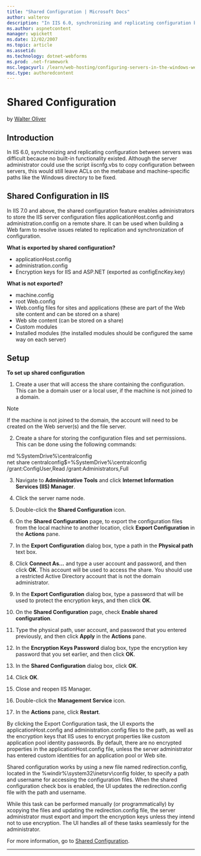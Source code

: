 ```yaml
---
title: "Shared Configuration | Microsoft Docs"
author: walterov
description: "In IIS 6.0, synchronizing and replicating configuration between servers was difficult because no built-in functionality existed. Although the server administ..."
ms.author: aspnetcontent
manager: wpickett
ms.date: 12/02/2007
ms.topic: article
ms.assetid: 
ms.technology: dotnet-webforms
ms.prod: .net-framework
msc.legacyurl: /learn/web-hosting/configuring-servers-in-the-windows-web-platform/shared-configuration_211
msc.type: authoredcontent
---
```

Shared Configuration
====================
by [Walter Oliver](https://github.com/walterov)

## Introduction

In IIS 6.0, synchronizing and replicating configuration between servers was difficult because no built-in functionality existed. Although the server administrator could use the script iiscnfg.vbs to copy configuration between servers, this would still leave ACLs on the metabase and machine-specific paths like the Windows directory to be fixed.

## Shared Configuration in IIS

In IIS 7.0 and above, the shared configuration feature enables administrators to store the IIS server configuration files applicationHost.config and administration.config on a remote share. It can be used when building a Web farm to resolve issues related to replication and synchronization of configuration.

**What is exported by shared configuration?**

- applicationHost.config
- administration.config
- Encryption keys for IIS and ASP.NET (exported as configEncKey.key)

**What is not exported?**

- machine.config
- root Web.config
- Web.config files for sites and applications (these are part of the Web site content and can be stored on a share)
- Web site content (can be stored on a share)
- Custom modules
- Installed modules (the installed modules should be configured the same way on each server)

## Setup

**To set up shared configuration**

1. Create a user that will access the share containing the configuration. This can be a domain user or a local user, if the machine is not joined to a domain.   
  
> [!NOTE]
> If the machine is not joined to the domain, the account will need to be created on the Web server(s) and the file server.

2. Create a share for storing the configuration files and set permissions. This can be done using the following commands:  
  
md %SystemDrive%\centralconfig  
net share centralconfig$=%SystemDrive%\centralconfig /grant:ConfigUser,Read /grant:Administrators,Full

3. Navigate to **Administrative Tools** and click **Internet Information Services (IIS) Manager**.

4. Click the server name node.

5. Double-click the **Shared Configuration** icon.

6. On the **Shared Configuration** page, to export the configuration files from the local machine to another location, click **Export Configuration** in the **Actions** pane.

7. In the **Export Configuration** dialog box, type a path in the **Physical path** text box.

8. Click **Connect As...** and type a user account and password, and then click **OK**. This account will be used to access the share. You should use a restricted Active Directory account that is not the domain administrator.

9. In the **Export Configuration** dialog box, type a password that will be used to protect the encryption keys, and then click **OK**.

10. On the **Shared Configuration** page, check **Enable shared configuration**.

11. Type the physical path, user account, and password that you entered previously, and then click **Apply** in the **Actions** pane.

12. In the **Encryption Keys Password** dialog box, type the encryption key password that you set earlier, and then click **OK**.

13. In the **Shared Configuration** dialog box, click **OK**.

14. Click **OK**.

15. Close and reopen IIS Manager.

16. Double-click the **Management Service** icon.

17. In the **Actions** pane, click **Restart**.

By clicking the Export Configuration task, the UI exports the applicationHost.config and administration.config files to the path, as well as the encryption keys that IIS uses to encrypt properties like custom application pool identity passwords. By default, there are no encrypted properties in the applicationHost.config file, unless the server administrator has entered custom identities for an application pool or Web site.

Shared configuration works by using a new file named redirection.config, located in the %windir%\system32\inetsrv\config folder, to specify a path and username for accessing the configuration files. When the shared configuration check box is enabled, the UI updates the redirection.config file with the path and username.

While this task can be performed manually (or programmatically) by xcopying the files and updating the redirection.config file, the server administrator must export and import the encryption keys unless they intend not to use encryption. The UI handles all of these tasks seamlessly for the administrator.

For more information, go to [Shared Configuration](../../manage/managing-your-configuration-settings/shared-configuration_264.md). 

* * *